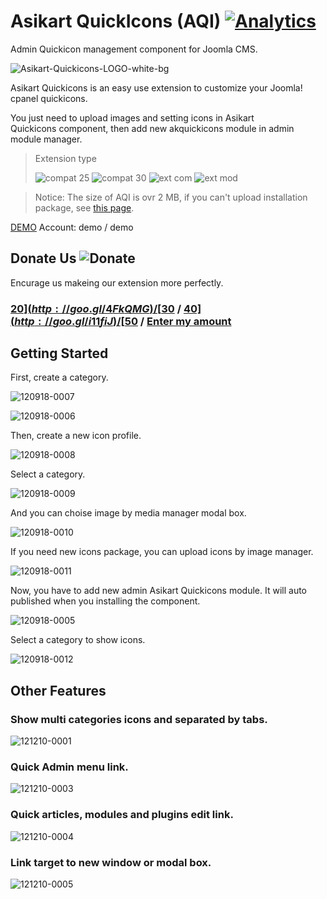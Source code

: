 # Asikart QuickIcons (AQI) [![Analytics](https://ga-beacon.appspot.com/UA-48372917-1/quickicons/readme)](https://github.com/igrigorik/ga-beacon)

Admin Quickicon management component for Joomla CMS.

![Asikart-Quickicons-LOGO-white-bg][1]

Asikart Quickicons is an easy use extension to customize your Joomla! cpanel quickicons.

You just need to upload images and setting icons in Asikart Quickicons&nbsp;component, then add new akquickicons module in admin module manager.

> Extension type
>
> ![compat 25][2]&nbsp;![compat 30][3]&nbsp;![ext com][4]&nbsp;![ext mod][5]



> Notice: The size of AQI is ovr 2 MB, if you can't upload installation package, see [this page][7].

[DEMO][8]&nbsp;Account: demo / demo

## Donate Us ![![Donate](http://f.cl.ly/items/201r3g370r0r461l3x2b/btn_donate_LG.gif)](http://goo.gl/RklRQV)

Encurage us makeing our extension more perfectly.

### [$20](http://goo.gl/4FkQMG) / [$30](http://goo.gl/0NYmUT) / [$40](http://goo.gl/i11fiJ) / [$50](http://goo.gl/pOZwLe) / [Enter my amount](http://goo.gl/RklRQV)


## Getting Started

First, create a category.

![120918-0007][9]

![120918-0006][10]

Then, create a new icon profile.

![120918-0008][11]

Select a category.

![120918-0009][12]

And you can choise image by media manager modal box.

![120918-0010][13]

If you need new icons package, you can upload icons by image manager.

![120918-0011][14]

Now, you have to add new admin Asikart Quickicons module. It will auto published when you installing the component.&nbsp;

![120918-0005][15]

Select a category to show icons.

![120918-0012][16]

## Other Features

### Show multi categories icons and separated by tabs.

![121210-0001][9]

### Quick Admin menu link.

![121210-0003][10]

### Quick articles, modules and plugins edit link.

![121210-0004][11]

### Link target to new window or modal box.

![121210-0005][12]

   [1]: http://ext.asikart.com/images/extensions/quickicons/Asikart-Quickicons-LOGO-white-bg.png
   [2]: http://ext.asikart.com/images/global/extension/compat_25.png
   [3]: http://ext.asikart.com/images/global/extension/compat_30.png
   [4]: http://ext.asikart.com/images/global/extension/ext_com.png
   [5]: http://ext.asikart.com/images/global/extension/ext_mod.png
   [6]: https://github.com/asikart
   [7]: http://ext.asikart.com/discussions/problem-install.html#reply-7
   [8]: http://demo.asikart.com/quickcontent/administrator/
   [9]: http://ext.asikart.com/images/extensions/quickicons/document/120918-0007.jpg
   [10]: http://ext.asikart.com/images/extensions/quickicons/document/120918-0006.jpg
   [11]: http://ext.asikart.com/images/extensions/quickicons/document/120918-0008.jpg
   [12]: http://ext.asikart.com/images/extensions/quickicons/document/120918-0009.jpg
   [13]: http://ext.asikart.com/images/extensions/quickicons/document/120918-0010.jpg
   [14]: http://ext.asikart.com/images/extensions/quickicons/document/120918-0011.jpg
   [15]: http://ext.asikart.com/images/extensions/quickicons/document/120918-0005.jpg
   [16]: http://ext.asikart.com/images/extensions/quickicons/document/120918-0012.jpg
   [17]: http://ext.asikart.com/downloads/asikart-quickicons.html
   [18]: http://ext.asikart.com/extensions/6-quick-icons-pro.html
  

